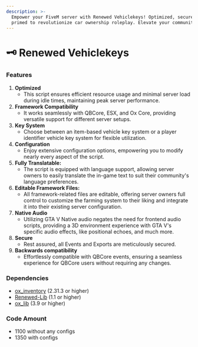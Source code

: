 ```yaml
---
description: >-
  Empower your FiveM server with Renewed Vehiclekeys! Optimized, secure, and
  primed to revolutionize car ownership roleplay. Elevate your community now!
---
```


# 🗝 Renewed Vehiclekeys

### Features

1. **Optimized**
   * This script ensures efficient resource usage and minimal server load during idle times, maintaining peak server performance.
2. **Framework Compatibility**
   * It works seamlessly with QBCore, ESX, and Ox Core, providing versatile support for different server setups.
3. **Key System**
   * Choose between an item-based vehicle key system or a player identifier vehicle key system for flexible utilization.
4. **Configuration**
   * Enjoy extensive configuration options, empowering you to modify nearly every aspect of the script.
5. **Fully Translatable:**&#x20;
   * The script is equipped with language support, allowing server owners to easily translate the in-game text to suit their community's language preferences.
6. **Editable Framework Files:**
   * All framework-related files are editable, offering server owners full control to customize the farming system to their liking and integrate it into their existing server configuration.
7. **Native Audio**
   * Utilizing GTA V Native audio negates the need for frontend audio scripts, providing a 3D environment experience with GTA V's specific audio effects, like positional echoes, and much more.
8. **Secure**
   * Rest assured, all Events and Exports are meticulously secured.
9. **Backwards compatibility**
   * Effortlessly compatible with QBCore events, ensuring a seamless experience for QBCore users without requiring any changes.

### Dependencies

* [ox\_inventory](https://github.com/overextended/ox\_inventory) (2.31.3 or higher)
* [Renewed-Lib](https://github.com/Renewed-Scripts/Renewed-Lib) (1.1 or higher)
* [ox\_lib](https://github.com/overextended/ox\_lib) (3.9 or higher)&#x20;

### Code Amount

* 1100 without any configs
* 1350 with configs
